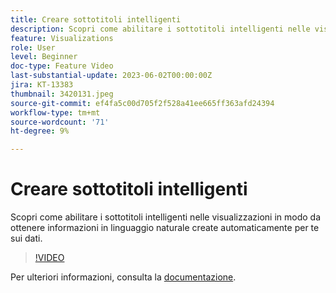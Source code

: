 ```yaml
---
title: Creare sottotitoli intelligenti
description: Scopri come abilitare i sottotitoli intelligenti nelle visualizzazioni in modo da ottenere informazioni in linguaggio naturale create automaticamente per te sui dati.
feature: Visualizations
role: User
level: Beginner
doc-type: Feature Video
last-substantial-update: 2023-06-02T00:00:00Z
jira: KT-13383
thumbnail: 3420131.jpeg
source-git-commit: ef4fa5c00d705f2f528a41ee665ff363afd24394
workflow-type: tm+mt
source-wordcount: '71'
ht-degree: 9%

---
```



# Creare sottotitoli intelligenti

Scopri come abilitare i sottotitoli intelligenti nelle visualizzazioni in modo da ottenere informazioni in linguaggio naturale create automaticamente per te sui dati.

>[!VIDEO](https://video.tv.adobe.com/v/3420131/?learn=on)

Per ulteriori informazioni, consulta la [documentazione](https://experienceleague.adobe.com/docs/analytics-platform/using/cja-workspace/visualizations/intelligent-captions.html?lang=en).
